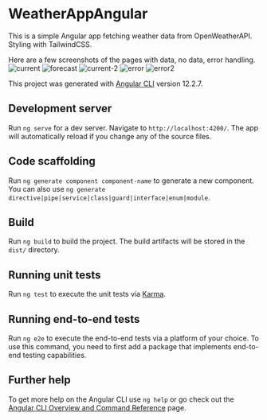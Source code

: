 # WeatherAppAngular

This is a simple Angular app fetching weather data from OpenWeatherAPI.  Styling with TailwindCSS.

Here are a few screenshots of the pages with data, no data, error handling.
![current](https://user-images.githubusercontent.com/30580612/141376814-267d04c0-0783-4c75-baab-4dddb73eb871.JPG)
![forecast](https://user-images.githubusercontent.com/30580612/141376811-645c005a-ea5a-44c5-887d-d60ee81a0f81.JPG)
![current-2](https://user-images.githubusercontent.com/30580612/141376817-c6ed1bd9-5800-4b1a-8024-75bfd38c846f.JPG)
![error](https://user-images.githubusercontent.com/30580612/141376820-af2da350-e286-456c-a02c-f7ef568eff48.JPG)
![error2](https://user-images.githubusercontent.com/30580612/141376821-fd3c5889-5094-4dcf-b7f5-d61d2df862ee.JPG)

This project was generated with [Angular CLI](https://github.com/angular/angular-cli) version 12.2.7.

## Development server

Run `ng serve` for a dev server. Navigate to `http://localhost:4200/`. The app will automatically reload if you change any of the source files.

## Code scaffolding

Run `ng generate component component-name` to generate a new component. You can also use `ng generate directive|pipe|service|class|guard|interface|enum|module`.

## Build

Run `ng build` to build the project. The build artifacts will be stored in the `dist/` directory.

## Running unit tests

Run `ng test` to execute the unit tests via [Karma](https://karma-runner.github.io).

## Running end-to-end tests

Run `ng e2e` to execute the end-to-end tests via a platform of your choice. To use this command, you need to first add a package that implements end-to-end testing capabilities.

## Further help

To get more help on the Angular CLI use `ng help` or go check out the [Angular CLI Overview and Command Reference](https://angular.io/cli) page.
